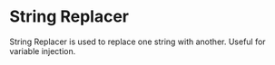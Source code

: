 # String Replacer

String Replacer is used to replace one string with another. Useful for variable injection.